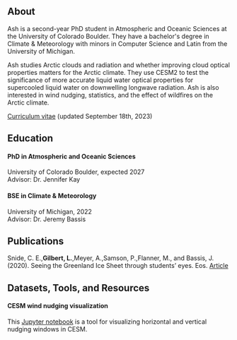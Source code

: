 ## About

Ash is a second-year PhD student in Atmospheric and Oceanic Sciences at the University of Colorado Boulder. They have a bachelor's degree in Climate & Meteorology with minors in Computer Science and Latin from the University of Michigan.

Ash studies Arctic clouds and radiation and whether improving cloud optical properties matters for the Arctic climate. They use CESM2 to test the significance of more accurate liquid water optical properties for supercooled liquid water on downwelling longwave radiation. Ash is also interested in wind nudging, statistics, and the effect of wildfires on the Arctic climate.

[Curriculum vitae](./Gilbert_CV_09182023.pdf) (updated September 18th, 2023)


## Education

#### PhD in Atmospheric and Oceanic Sciences
University of Colorado Boulder, expected 2027
<br>
Advisor: Dr. Jennifer Kay

#### BSE in Climate & Meteorology
University of Michigan, 2022
<br>
Advisor: Dr. Jeremy Bassis


## Publications

Snide, C. E.,<b>Gilbert, L.</b>,Meyer, A.,Samson, P.,Flanner, M., and Bassis, J. (2020). Seeing the Greenland Ice Sheet through students’ eyes. Eos. [Article](https://eos.org/science-updates/seeing-the-greenland-ice-sheet-through-students-eyes)

## Datasets, Tools, and Resources

#### CESM wind nudging visualization ####

This [Jupyter notebook](https://github.com/GilbertCloud/CESMwindnudgingvisualization) is a tool for visualizing horizontal and vertical nudging windows in CESM.
